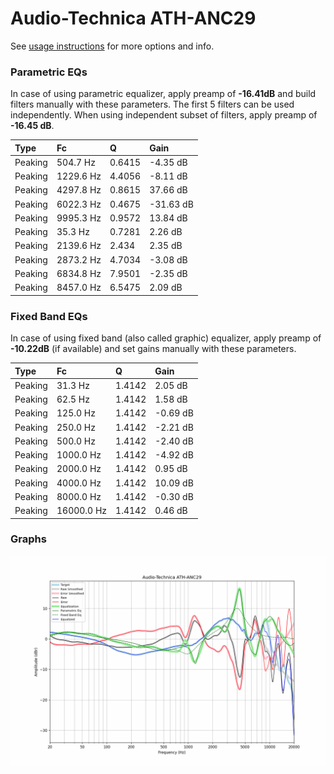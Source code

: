# Audio-Technica ATH-ANC29
See [usage instructions](https://github.com/jaakkopasanen/AutoEq#usage) for more options and info.

### Parametric EQs
In case of using parametric equalizer, apply preamp of **-16.41dB** and build filters manually
with these parameters. The first 5 filters can be used independently.
When using independent subset of filters, apply preamp of **-16.45 dB**.

| Type    | Fc        |      Q | Gain      |
|:--------|:----------|:-------|:----------|
| Peaking | 504.7 Hz  | 0.6415 | -4.35 dB  |
| Peaking | 1229.6 Hz | 4.4056 | -8.11 dB  |
| Peaking | 4297.8 Hz | 0.8615 | 37.66 dB  |
| Peaking | 6022.3 Hz | 0.4675 | -31.63 dB |
| Peaking | 9995.3 Hz | 0.9572 | 13.84 dB  |
| Peaking | 35.3 Hz   | 0.7281 | 2.26 dB   |
| Peaking | 2139.6 Hz | 2.434  | 2.35 dB   |
| Peaking | 2873.2 Hz | 4.7034 | -3.08 dB  |
| Peaking | 6834.8 Hz | 7.9501 | -2.35 dB  |
| Peaking | 8457.0 Hz | 6.5475 | 2.09 dB   |

### Fixed Band EQs
In case of using fixed band (also called graphic) equalizer, apply preamp of **-10.22dB**
(if available) and set gains manually with these parameters.

| Type    | Fc         |      Q | Gain     |
|:--------|:-----------|:-------|:---------|
| Peaking | 31.3 Hz    | 1.4142 | 2.05 dB  |
| Peaking | 62.5 Hz    | 1.4142 | 1.58 dB  |
| Peaking | 125.0 Hz   | 1.4142 | -0.69 dB |
| Peaking | 250.0 Hz   | 1.4142 | -2.21 dB |
| Peaking | 500.0 Hz   | 1.4142 | -2.40 dB |
| Peaking | 1000.0 Hz  | 1.4142 | -4.92 dB |
| Peaking | 2000.0 Hz  | 1.4142 | 0.95 dB  |
| Peaking | 4000.0 Hz  | 1.4142 | 10.09 dB |
| Peaking | 8000.0 Hz  | 1.4142 | -0.30 dB |
| Peaking | 16000.0 Hz | 1.4142 | 0.46 dB  |

### Graphs
![](./Audio-Technica%20ATH-ANC29.png)